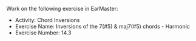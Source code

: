Work on the following exercise in EarMaster:
- Activity: Chord Inversions
- Exercise Name: Inversions of the 7(#5) & maj7(#5) chords - Harmonic
- Exercise Number: 14.3
